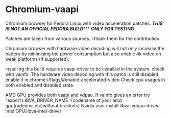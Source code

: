 # Chromium-vaapi
Chromium browser for Fedora Linux with video acceleration patches.
***THIS IS NOT AN OFFICIAL FEDORA BUILD******
****ONLY FOR TESTING****

Patches are taken from various sources. I thank them for the contribution. 

Chromium browser with hardware video decoding will not only increase the battery by minimising the power consumption but also enable 4k video on weak platforms  (If supported).


installing this build requires vaapi driver to be installed in the system.
check with vainfo.
The hardware video decoding with this patch is still disabled. enable it in chrome://flags/#enable-accelerated-video
Check cpu usages in both enabled and disabled state.


AMD GPU provides both vaapi and vdpau. If vainfo gives an error try "export LIBVA_DRIVER_NAME=[codename of your amd gpu(radeonsi,etc)without brackets}
Nvidia user install libva-vdpau-driver
Intel GPU:libva-intel-driver
